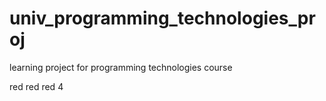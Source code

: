 # univ_programming_technologies_proj
learning project for programming technologies course 

red
red
red
4
